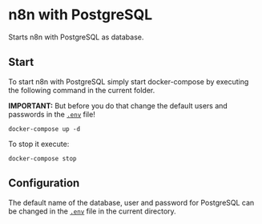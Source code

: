 # n8n with PostgreSQL

Starts n8n with PostgreSQL as database.


## Start

To start n8n with PostgreSQL simply start docker-compose by executing the following
command in the current folder.


**IMPORTANT:** But before you do that change the default users and passwords in the [`.env`](.env) file!

```
docker-compose up -d
```

To stop it execute:

```
docker-compose stop
```

## Configuration

The default name of the database, user and password for PostgreSQL can be changed in the [`.env`](.env) file in the current directory.
